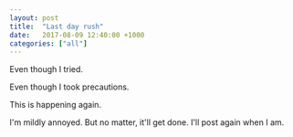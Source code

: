 ```yaml
---
layout: post
title:  "Last day rush"
date:   2017-08-09 12:40:00 +1000
categories: ["all"]
---
```

Even though I tried.

Even though I took precautions.

This is happening again.

I'm mildly annoyed. But no matter, it'll get done. I'll post again when I am.
